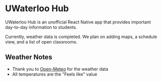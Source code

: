 # UWaterloo Hub

UWaterloo Hub is an unofficial React Native app that provides important day-to-day information to students. 

Currently, weather data is completed. We plan on adding maps, a schedule view, and a list of open classrooms.

## Weather Notes

- Thank you to [Open-Meteo](https://open-meteo.com/) for the weather data
- All temperatures are the "Feels like" value

